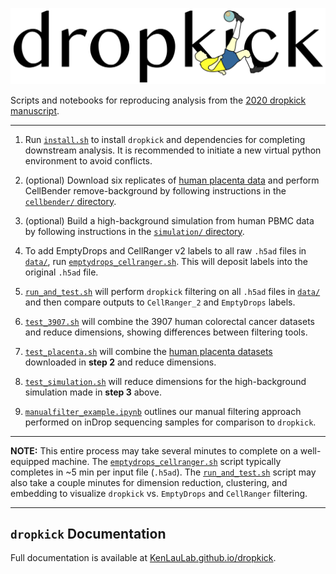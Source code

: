 ![Alt text](data/dropkick_logo.png)

Scripts and notebooks for reproducing analysis from the [2020 dropkick manuscript](https://doi.org/10.1101/2020.10.08.332288).

---

1. Run [`install.sh`](install.sh) to install `dropkick` and dependencies for completing downstream analysis. It is recommended to initiate a new virtual python environment to avoid conflicts.

2. (optional) Download six replicates of [human placenta data](https://www.nature.com/articles/s41586-018-0698-6) and perform CellBender remove-background by following instructions in the [`cellbender/` directory](cellbender/).

3. (optional) Build a high-background simulation from human PBMC data by following instructions in the [`simulation/` directory](simulation/).

4. To add EmptyDrops and CellRanger v2 labels to all raw `.h5ad` files in [`data/`](data/), run [`emptydrops_cellranger.sh`](emptydrops_cellranger.sh). This will deposit labels into the original `.h5ad` file.

5. [`run_and_test.sh`](run_and_test.sh) will perform `dropkick` filtering on all `.h5ad` files in [`data/`](data/) and then compare outputs to `CellRanger_2` and `EmptyDrops` labels.

6. [`test_3907.sh`](test_3907.sh) will combine the 3907 human colorectal cancer datasets and reduce dimensions, showing differences between filtering tools.

7. [`test_placenta.sh`](test_placenta.sh) will combine the [human placenta datasets](https://www.nature.com/articles/s41586-018-0698-6) downloaded in **step 2** and reduce dimensions.

8. [`test_simulation.sh`](test_simulation.sh) will reduce dimensions for the high-background simulation made in **step 3** above.

9. [`manualfilter_example.ipynb`](manualfilter_example.ipynb) outlines our manual filtering approach performed on inDrop sequencing samples for comparison to `dropkick`.

---

**NOTE:** This entire process may take several minutes to complete on a well-equipped machine. The [`emptydrops_cellranger.sh`](emptydrops_cellranger.sh) script typically completes in ~5 min per input file (`.h5ad`). The [`run_and_test.sh`](run_and_test.sh) script may also take a couple minutes for dimension reduction, clustering, and embedding to visualize `dropkick` vs. `EmptyDrops` and `CellRanger` filtering.

---

## `dropkick` Documentation

Full documentation is available at [KenLauLab.github.io/dropkick](https://kenlaulab.github.io/dropkick/).
